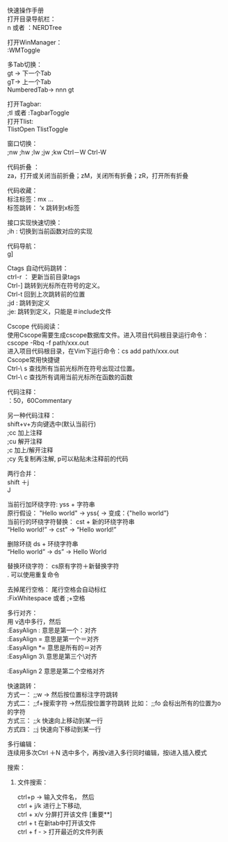   
  
  
快速操作手册  
打开目录导航栏：  
<C-T>n  或者 ：NERDTree  
  
打开WinManager：  
:WMToggle  
  
多Tab切换：  
gt -> 下一个Tab  
gT-> 上一个Tab  
NumberedTab-> nnn gt  
  
打开Tagbar:  
;tl   或者 :TagbarToggle  
打开Tlist:  
TlistOpen   TlistToggle  
  
窗口切换：  
;nw    ;hw    ;lw      ;jw      ;kw    Ctrl－W   Ctrl-W  
  
代码折叠 ：  
za，打开或关闭当前折叠；zM，关闭所有折叠；zR，打开所有折叠  
  
代码收藏：  
标注标签：mx ...  
标签跳转： ‘x 跳转到x标签  
  
接口实现快速切换：  
;ih  : 切换到当前函数对应的实现  
  
代码导航：  
g]  
  
Ctags 自动代码跳转：  
ctrl-r ： 更新当前目录tags  
Ctrl-]    跳转到光标所在符号的定义。  
Ctrl-t    回到上次跳转前的位置  
;jd : 跳转到定义  
;je: 跳转到定义，只能是＃include文件  
  
Cscope 代码阅读：  
使用Cscope需要生成cscope数据库文件。进入项目代码根目录运行命令：cscope -Rbq -f path/xxx.out  
进入项目代码根目录，在Vim下运行命令：cs add path/xxx.out  
Cscope常用快捷键  
           Ctrl-\ s 查找所有当前光标所在符号出现过位置。  
           Ctrl-\ c 查找所有调用当前光标所在函数的函数  
  
  
代码注释：  
：50，60Commentary  
  
另一种代码注释：  
shift+v+方向键选中(默认当前行)  
;cc      加上注释  
;cu      解开注释  
;c<space> 加上/解开注释  
;cy      先复制再注解, p可以粘贴未注释前的代码  
  
  
两行合并：  
shift ＋j  
J  
  
当前行加环绕字符:   yss + 字符串  
原行假设： "Hello world"   -> yss{  -> 变成：{"hello world”}  
当前行的环绕字符替换： cst + 新的环绕字符串  
<q>Hello world!</q>  -> cst” -> “Hello world!”  
  
删除环绕 ds + 环绕字符串  
“Hello world” -> ds” -> Hello World  
  
替换环绕字符： cs原有字符＋新替换字符  
. 可以使用重复命令  
  
  
  
去掉尾行空格： 尾行空格会自动标红  
:FixWhitespace  或者  ;+空格  
  
  
多行对齐：  
用 v选中多行，然后  
:EasyAlign :  意思是第一个：对齐  
:EasyAlign =   意思是第一个＝对齐  
:EasyAlign *=   意思是所有的＝对齐  
:EasyAlign 3\    意思是第三个\对齐  
  
:EasyAlign 2  意思是第二个空格对齐  
  
  
快速跳转：  
方式一：  ;;w  -> 然后按位置标注字符跳转  
方式二：  ;;f+搜索字符 ->然后按位置字符跳转  比如： ;;fo 会标出所有的位置为o的字符  
方式三： ;;k 快速向上移动到某一行  
方式四： ;;j 快速向下移动到某一行  
  
  
多行编辑：  
连续用多次Ctrl ＋N 选中多个，再按v进入多行同时编辑，按i进入插入模式  
  
  
搜索：  
  
1. 文件搜索：  
  
      ctrl+p -> 输入文件名， 然后  
                         ctrl + j/k 进行上下移动,  
                         ctrl + x/v 分屏打开该文件 [重要**]  
                         ctrl + t   在新tab中打开该文件  
      ctrl + f - > 打开最近的文件列表  
